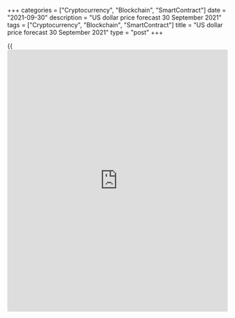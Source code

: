 +++
categories = ["Cryptocurrency", "Blockchain", "SmartContract"]
date = "2021-09-30"
description = "US dollar price forecast 30 September 2021"
tags = ["Cryptocurrency", "Blockchain", "SmartContract"]
title = "US dollar price forecast 30 September 2021"
type = "post"
+++

{{<iframe id="large-banner" src="https://www.bounty.group/#slide=16.0" width="100%" height="600" scrolling="no" style="border: 0px solid rgb(216, 221, 230); border-radius: 3px;">}}

2021-09-30

2021-09-30

Dollar closes the Powell gap. Forecast as of 30.09.2021Dmitri Demidenko

The US economy is strong, and its European counterpart has moved off the
edge of the abyss but has not yet gone out of the forest. In such
conditions, [investor](https://www.fintechee.com/tutorial-for-forex-trading/investor-mode/)s have the right to expect an increase in the
Federal Funds rate and the ECB's preservation of ultra-soft monetary
[policy](https://www.fintechee.com/policy/). How will this affect [EUR/USD][1]? Let's discuss it and make up
a trading plan.

## Monthly US dollar fundamental forecast

Of the two evils, everyone usually chooses the least. The distortion of
the bond market seemed to the Fed to be far less evil than the
recession, so the central bank turned on the printing press at full
capacity in March 2020. As a result, the economy was saved, but
[investor](https://www.fintechee.com/tutorial-for-forex-trading/investor-mode/)s could no longer get valuable information about its state by
looking at the debt market. Treasury yields remained low for a very long
time, and the Powell gap only widened as global GDP recovered. In
autumn, it started contracting. That pushed the [EUR/USD][1] pair to a
14-month minimum.

Usually, bonds are sold when [investor](https://www.fintechee.com/tutorial-for-forex-trading/investor-mode/)s' confidence in the bright future
of the economy grows and/or fears about accelerating inflation increase.
Until recently, the Fed, with the help of a cheap money [policy](https://www.fintechee.com/policy/),
suppressed both faith and fears. However, in September, the central
bank's optimism about the outlook for the US economy and its signal
about the cessation of QE in November freed Treasury yields from the
dungeon. The rates of the American debt market are clearly understated
in comparison with the global business activity, and it is time for
their difference, which is commonly called the Powell gap, to decrease.

### Treasury yields and global business activity dynamics



 _Source: Nordea Markets._

Due to yet another outbreak of COVID-19, problems with supply chains and
with hiring activity, the Purchasing Managers' Indexes have been going
down lately. However, most of the indicators are above 50, a mark
indicating expansion, and experts are optimistic about the outlook for
the US GDP. The Fed raised its forecast for economic growth in 2022 from
3.3% to 3.8%, and Decision Economics expects it to be 4.2% in the third,
6.5% in the fourth and 5.1% in the first quarter. The economy is like a
compressed spring that COVID-19 prevents from straightening, but sooner
or later it will happen.

In 2022, the Fed will have to deal with a very difficult task: how not
to resort to aggressive monetary restrictions in the face of a booming
labour market recovery and high inflation? Jerome Powell believes supply
chain problems will continue into the next year, allowing PCE to remain
at higher levels. The Fed chairman argues that the surge in prices is
the result of limited supply amid very strong demand. This is related to
economic recovery, and this process has a beginning, a middle and an
end.

The central bank does not expect a new inflationary regime to emerge but
admits that supply chain problems are deeper than anticipated. If they
persist and lead to a further rise in inflationary expectations, the Fed
will be forced to raise rates. The ECB is not going to do this at least
until 2024. According to Christine Lagarde, the eurozone economy has
stepped away from the edge of the abyss but has not yet to get out of
the forest.

### Monthly [EUR/USD][2] trading plan

Divergence in monetary [policy](https://www.fintechee.com/policy/) leads to the widening of the yield
differential for the US and the European bonds and contributes to the
decline of [EUR/USD][1]. The pair has reached its [target at 1.1615][3]
and is heading to [1.156][4]. Continue to adhere to the strategy of
shorting the pair on pullbacks.



## Price chart of EURUSD in real time mode

The content of this article reflects the author’s opinion and does not
necessarily reflect the official position of LiteForex. The material
published on this page is provided for informational purposes only and
should not be considered as the provision of investment advice for the
purposes of Directive 2004/39/EC.

Rate this article:

{{value}}

( {{count}} {{title}} )

   1. my.liteforex.com/trading/chart?symbol=EURUSD
   2. my.liteforex.com/trading/chart?symbol=EURUSD&returnUrl=true
   3. www.liteforex.com/blog/analysts-opinions/dollar-ends-justify-means-forecast-as-of-28092021/
   4. www.liteforex.com/blog/analysts-opinions/dollar-is-proactive-forecast-as-of-23092021/